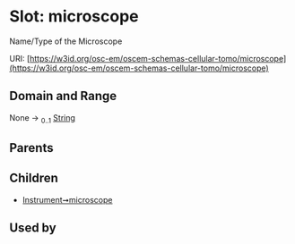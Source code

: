 
# Slot: microscope

Name/Type of the Microscope

URI: [https://w3id.org/osc-em/oscem-schemas-cellular-tomo/microscope](https://w3id.org/osc-em/oscem-schemas-cellular-tomo/microscope)


## Domain and Range

None &#8594;  <sub>0..1</sub> [String](types/String.md)

## Parents


## Children

 *  [Instrument➞microscope](Instrument_microscope.md)

## Used by

